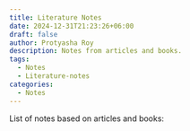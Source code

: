 ```yaml
---
title: Literature Notes
date: 2024-12-31T21:23:26+06:00
draft: false
author: Protyasha Roy
description: Notes from articles and books.
tags:
  - Notes
  - Literature-notes
categories:
  - Notes
---
```


List of notes based on articles and books: